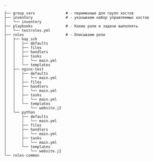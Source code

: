     .
 
    ├── group_vars              # - переменные для групп хостов
    ├── inventory               # - указываем набор управляемых хостов
    │   └── inventory           
    ├── playbooks               # - Какие роли и задачи выполнять  
    │   └── testroles.yml 
    ├── roles                   # - Описываем роли
    │   ├── kay_ssh
    │   │   ├── defaults
    │   │   ├── files
    │   │   ├── handlers
    │   │   ├── tasks
    │   │   │   └── main.yml
    │   │   └── templates
    │   ├── nginx-test
    │   │   ├── defaults
    │   │   │   └── main.yml
    │   │   ├── files
    │   │   ├── handlers
    │   │   │   └── main.yml
    │   │   ├── tasks
    │   │   │   └── main.yml
    │   │   └── templates
    │   │       └── website.j2
    │   └── python
    │       ├── defaults
    │       │   └── main.yml
    │       ├── files
    │       ├── handlers
    │       │   └── main.yml
    │       ├── tasks
    │       │   └── main.yml
    │       └── templates
    │           └── website.j2
    └── roles-common
